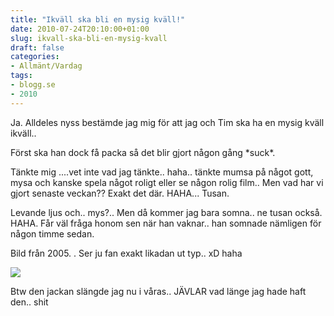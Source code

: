 ```yaml
---
title: "Ikväll ska bli en mysig kväll!"
date: 2010-07-24T20:10:00+01:00
slug: ikvall-ska-bli-en-mysig-kvall
draft: false
categories:
- Allmänt/Vardag
tags:
- blogg.se
- 2010
---
```

Ja. Alldeles nyss bestämde jag mig för att jag och Tim ska ha en mysig kväll ikväll..  
  
Först ska han dock få packa så det blir gjort någon gång \*suck\*.  
  
Tänkte mig ....vet inte vad jag tänkte.. haha.. tänkte mumsa på något gott, mysa och kanske spela något roligt eller se någon rolig film.. Men vad har vi gjort senaste veckan?? Exakt det där. HAHA... Tusan.  
  
  
Levande ljus och.. mys?.. Men då kommer jag bara somna.. ne tusan också. HAHA. Får väl fråga honom sen när han vaknar.. han somnade nämligen för någon timme sedan.  
  
  
Bild från 2005. . Ser ju fan exakt likadan ut typ.. xD haha  
  
![](/assets/images/blogg.se/81149_1134856485_99501097.jpg)  
  
  
  
Btw den jackan slängde jag nu i våras.. JÄVLAR vad länge jag hade haft den.. shit